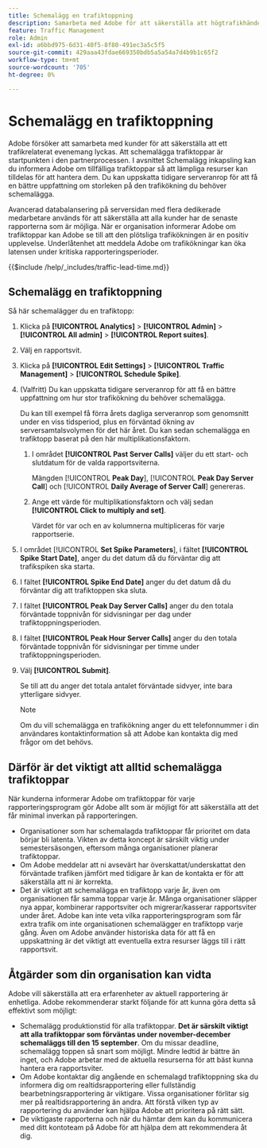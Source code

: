 ```yaml
---
title: Schemalägg en trafiktoppning
description: Samarbeta med Adobe för att säkerställa att högtrafikhändelser inte får någon fördröjning.
feature: Traffic Management
role: Admin
exl-id: a6bbd975-6d31-40f5-8f80-491ec3a5c5f5
source-git-commit: 429aaa43fdae669350bdb5a5a54a7d4b9b1c65f2
workflow-type: tm+mt
source-wordcount: '705'
ht-degree: 0%

---
```


# Schemalägg en trafiktoppning

Adobe försöker att samarbeta med kunder för att säkerställa att ett trafikrelaterat evenemang lyckas. Att schemalägga trafiktoppar är startpunkten i den partnerprocessen. I avsnittet Schemalägg inkapsling kan du informera Adobe om tillfälliga trafiktoppar så att lämpliga resurser kan tilldelas för att hantera dem. Du kan uppskatta tidigare serveranrop för att få en bättre uppfattning om storleken på den trafikökning du behöver schemalägga.

Avancerad databalansering på serversidan med flera dedikerade medarbetare används för att säkerställa att alla kunder har de senaste rapporterna som är möjliga. När er organisation informerar Adobe om trafiktoppar kan Adobe se till att den plötsliga trafikökningen är en positiv upplevelse. Underlåtenhet att meddela Adobe om trafikökningar kan öka latensen under kritiska rapporteringsperioder.

{{$include /help/_includes/traffic-lead-time.md}}

## Schemalägg en trafiktoppning

Så här schemalägger du en trafiktopp:

1. Klicka på **[!UICONTROL Analytics]** > **[!UICONTROL Admin]** > **[!UICONTROL All admin]** > **[!UICONTROL Report suites]**.
1. Välj en rapportsvit.
1. Klicka på **[!UICONTROL Edit Settings]** > **[!UICONTROL Traffic Management]** > **[!UICONTROL Schedule Spike]**.
1. (Valfritt) Du kan uppskatta tidigare serveranrop för att få en bättre uppfattning om hur stor trafikökning du behöver schemalägga.

   Du kan till exempel få förra årets dagliga serveranrop som genomsnitt under en viss tidsperiod, plus en förväntad ökning av serversamtalsvolymen för det här året. Du kan sedan schemalägga en trafiktopp baserat på den här multiplikationsfaktorn.

   1. I området **[!UICONTROL Past Server Calls]** väljer du ett start- och slutdatum för de valda rapportsviterna.

      Mängden [!UICONTROL **Peak Day**], [!UICONTROL **Peak Day Server Call**] och [!UICONTROL **Daily Average of Server Call**] genereras.

   1. Ange ett värde för multiplikationsfaktorn och välj sedan **[!UICONTROL Click to multiply and set]**.

      Värdet för var och en av kolumnerna multipliceras för varje rapportserie.
1. I området [!UICONTROL **Set Spike Parameters**], i fältet **[!UICONTROL Spike Start Date]**, anger du det datum då du förväntar dig att trafikspiken ska starta.
1. I fältet **[!UICONTROL Spike End Date]** anger du det datum då du förväntar dig att trafiktoppen ska sluta.
1. I fältet **[!UICONTROL Peak Day Server Calls]** anger du den totala förväntade toppnivån för sidvisningar per dag under trafiktoppningsperioden.
1. I fältet **[!UICONTROL Peak Hour Server Calls]** anger du den totala förväntade toppnivån för sidvisningar per timme under trafiktoppningsperioden.
1. Välj **[!UICONTROL Submit]**.

   Se till att du anger det totala antalet förväntade sidvyer, inte bara ytterligare sidvyer.

   >[!NOTE]
   >
   >Om du vill schemalägga en trafikökning anger du ett telefonnummer i din användares kontaktinformation så att Adobe kan kontakta dig med frågor om det behövs.

## Därför är det viktigt att alltid schemalägga trafiktoppar

När kunderna informerar Adobe om trafiktoppar för varje rapporteringsprogram gör Adobe allt som är möjligt för att säkerställa att det får minimal inverkan på rapporteringen.

* Organisationer som har schemalagda trafiktoppar får prioritet om data börjar bli latenta. Vikten av detta koncept är särskilt viktig under semestersäsongen, eftersom många organisationer planerar trafiktoppar.
* Om Adobe meddelar att ni avsevärt har överskattat/underskattat den förväntade trafiken jämfört med tidigare år kan de kontakta er för att säkerställa att ni är korrekta.
* Det är viktigt att schemalägga en trafiktopp varje år, även om organisationen får samma toppar varje år. Många organisationer släpper nya appar, kombinerar rapportsviter och migrerar/kasserar rapportsviter under året. Adobe kan inte veta vilka rapporteringsprogram som får extra trafik om inte organisationen schemalägger en trafiktopp varje gång. Även om Adobe använder historiska data för att få en uppskattning är det viktigt att eventuella extra resurser läggs till i rätt rapportsvit.

## Åtgärder som din organisation kan vidta

Adobe vill säkerställa att era erfarenheter av aktuell rapportering är enhetliga. Adobe rekommenderar starkt följande för att kunna göra detta så effektivt som möjligt:

* Schemalägg produktionstid för alla trafiktoppar. **Det är särskilt viktigt att alla trafiktoppar som förväntas under november-december schemaläggs till den 15 september**. Om du missar deadline, schemalägg toppen så snart som möjligt. Mindre ledtid är bättre än inget, och Adobe arbetar med de aktuella resurserna för att bäst kunna hantera era rapportsviter.
* Om Adobe kontaktar dig angående en schemalagd trafiktoppning ska du informera dig om realtidsrapportering eller fullständig bearbetningsrapportering är viktigare. Vissa organisationer förlitar sig mer på realtidsrapportering än andra. Att förstå vilken typ av rapportering du använder kan hjälpa Adobe att prioritera på rätt sätt.
* De viktigaste rapporterna och när du hämtar dem kan du kommunicera med ditt kontoteam på Adobe för att hjälpa dem att rekommendera åt dig.
